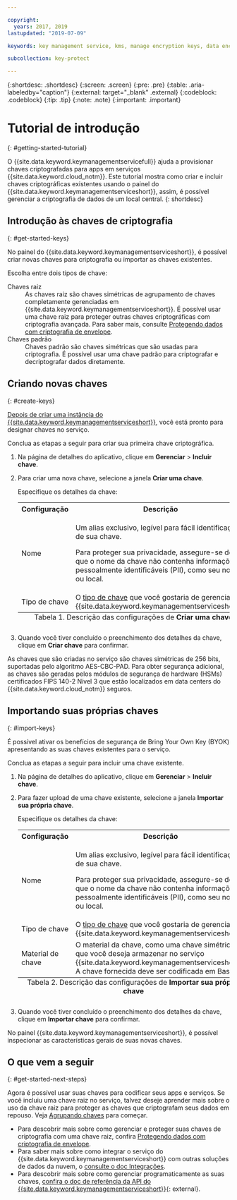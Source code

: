 ```yaml
---

copyright:
  years: 2017, 2019
lastupdated: "2019-07-09"

keywords: key management service, kms, manage encryption keys, data encryption, data-at-rest, protect data encryption keys

subcollection: key-protect

---
```


{:shortdesc: .shortdesc}
{:screen: .screen}
{:pre: .pre}
{:table: .aria-labeledby="caption"}
{:external: target="_blank" .external}
{:codeblock: .codeblock}
{:tip: .tip}
{:note: .note}
{:important: .important}

# Tutorial de introdução
{: #getting-started-tutorial}

O {{site.data.keyword.keymanagementservicefull}} ajuda a provisionar chaves criptografadas para apps em serviços {{site.data.keyword.cloud_notm}}. Este tutorial mostra como criar e incluir chaves criptográficas existentes usando o painel do
{{site.data.keyword.keymanagementserviceshort}}, assim, é possível gerenciar a criptografia de dados de um local
central.
{: shortdesc}

## Introdução às chaves de criptografia
{: #get-started-keys}

No painel do {{site.data.keyword.keymanagementserviceshort}}, é possível criar novas chaves para criptografia
ou importar as chaves existentes. 

Escolha entre dois tipos de chave:

<dl>
  <dt>Chaves raiz</dt>
    <dd>As chaves raiz são chaves simétricas de agrupamento de chaves completamente gerenciadas em {{site.data.keyword.keymanagementserviceshort}}. É possível usar uma chave raiz para proteger outras chaves criptográficas com criptografia avançada. Para saber mais, consulte <a href="/docs/services/key-protect?topic=key-protect-envelope-encryption">Protegendo dados com criptografia de envelope</a>.</dd>
  <dt>Chaves padrão</dt>
    <dd>Chaves padrão são chaves simétricas que são usadas para criptografia. É possível usar uma chave padrão para criptografar e decriptografar dados diretamente.</dd>
</dl>

## Criando novas chaves
{: #create-keys}

[Depois de criar uma
instância do {{site.data.keyword.keymanagementserviceshort}}](https://{DomainName}/catalog/services/key-protect?taxonomyNavigation=apps), você está pronto para designar chaves no serviço. 

Conclua as etapas a seguir para criar sua primeira chave criptográfica. 

1. Na página de detalhes do aplicativo, clique em **Gerenciar** &gt; **Incluir chave**.
2. Para criar uma nova chave, selecione a janela **Criar uma chave**.

    Especifique os detalhes da chave:

    <table>
      <tr>
        <th>Configuração</th>
        <th>Descrição</th>
      </tr>
      <tr>
        <td>Nome</td>
        <td>
          <p>Um alias exclusivo, legível para fácil identificação de sua chave.</p>
          <p>Para proteger sua privacidade, assegure-se de que o nome da chave não contenha informações pessoalmente identificáveis (PII), como seu nome ou local.</p>
        </td>
      </tr>
      <tr>
        <td>Tipo de chave</td>
        <td>O <a href="/docs/services/key-protect?topic=key-protect-envelope-encryption#key-types">tipo de chave</a> que você gostaria de gerenciar no {{site.data.keyword.keymanagementserviceshort}}.</td>
      </tr>
      <caption style="caption-side:bottom;">Tabela 1. Descrição das configurações de <b>Criar uma chave</b></caption>
    </table>

3. Quando você tiver concluído o preenchimento dos detalhes da chave, clique em **Criar chave** para confirmar. 

As chaves que são criadas no serviço são chaves simétricas de 256 bits, suportadas pelo algoritmo AES-CBC-PAD. Para obter segurança adicional, as chaves são geradas pelos módulos de segurança de hardware (HSMs) certificados FIPS 140-2 Nível 3 que estão localizados em data centers do {{site.data.keyword.cloud_notm}} seguros. 

## Importando suas próprias chaves
{: #import-keys}

É possível ativar os benefícios de segurança de Bring Your Own Key (BYOK) apresentando as suas chaves existentes para o serviço. 

Conclua as etapas a seguir para incluir uma chave existente.

1. Na página de detalhes do aplicativo, clique em **Gerenciar** &gt; **Incluir chave**.
2. Para fazer upload de uma chave existente, selecione a janela **Importar sua própria chave**.

    Especifique os detalhes da chave:

    <table>
      <tr>
        <th>Configuração</th>
        <th>Descrição</th>
      </tr>
      <tr>
        <td>Nome</td>
        <td>
          <p>Um alias exclusivo, legível para fácil identificação de sua chave.</p>
          <p>Para proteger sua privacidade, assegure-se de que o nome da chave não contenha informações pessoalmente identificáveis (PII), como seu nome ou local.</p>
        </td>
      </tr>
      <tr>
        <td>Tipo de chave</td>
        <td>O <a href="/docs/services/key-protect?topic=key-protect-envelope-encryption#key-types">tipo de chave</a> que você gostaria de gerenciar no {{site.data.keyword.keymanagementserviceshort}}.</td>
      </tr>
      <tr>
        <td>Material de chave</td>
        <td>O material da chave, como uma chave simétrica, que você deseja armazenar no serviço {{site.data.keyword.keymanagementserviceshort}}. A chave fornecida deve ser codificada em Base64.</td>
      </tr>
      <caption style="caption-side:bottom;">Tabela 2. Descrição das configurações de <b>Importar sua própria chave</b></caption>
    </table>

3. Quando você tiver concluído o preenchimento dos detalhes da chave, clique em **Importar chave** para confirmar. 

No painel {{site.data.keyword.keymanagementserviceshort}}, é possível inspecionar as características gerais de suas novas chaves. 

## O que vem a seguir
{: #get-started-next-steps}

Agora é possível usar suas chaves para codificar seus apps e serviços. Se você incluiu uma chave raiz no serviço, talvez deseje aprender mais sobre o uso da chave raiz para proteger as chaves que criptografam seus dados em repouso. Veja [Agrupando chaves](/docs/services/key-protect?topic=key-protect-wrap-keys) para começar.

- Para descobrir mais sobre como gerenciar e proteger suas chaves de criptografia com uma chave raiz, confira [Protegendo dados com criptografia de envelope](/docs/services/key-protect?topic=key-protect-envelope-encryption).
- Para saber mais sobre como integrar o serviço do {{site.data.keyword.keymanagementserviceshort}} com outras soluções de dados da nuvem, o [ consulte o doc Integrações](/docs/services/key-protect?topic=key-protect-integrate-services).
- Para descobrir mais sobre como gerenciar programaticamente as suas chaves, [confira o doc de referência da API do {{site.data.keyword.keymanagementserviceshort}}](https://cloud.ibm.com/apidocs/key-protect){: external}.
